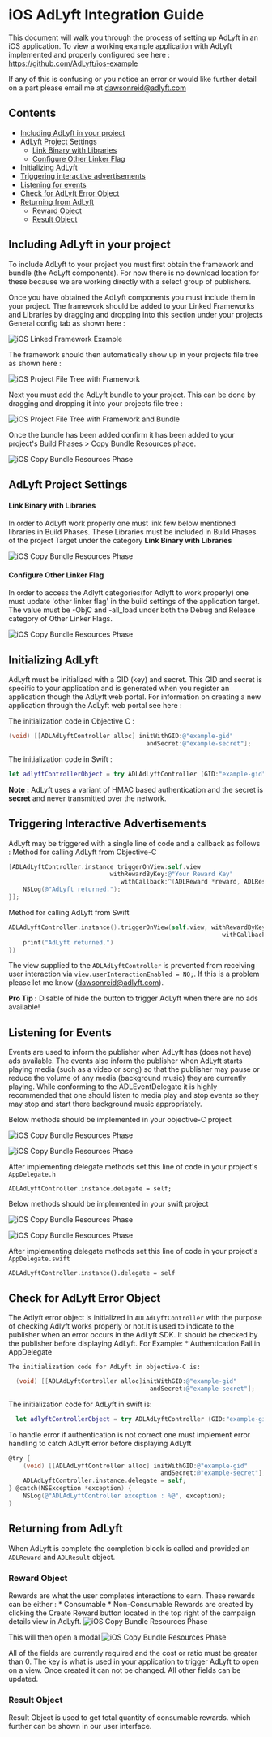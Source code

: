 
# iOS AdLyft Integration Guide

This document will walk you through the process of setting up AdLyft in an iOS
application. To view a working example application with AdLyft implemented
and properly configured see here : https://github.com/AdLyft/ios-example

If any of this is confusing or you notice an error or would like further detail
on a part please email me at dawsonreid@adlyft.com

## Contents

- [Including AdLyft in your project](#including-adlyft-in-your-project)
- [AdLyft Project Settings](#adlyft-project-settings)
     *  [Link Binary with Libraries](#link-binary-with-libraries)
     *  [Configure Other Linker Flag](#configure-other-linker-flag) 
- [Initializing AdLyft](#initializing-adlyft) 
- [Triggering interactive advertisements](#triggering-interactive-advertisements) 
- [Listening for events](#listening-for-events)
- [Check for AdLyft Error Object](#check-for-adlyft-error-object)
- [Returning from AdLyft](#returning-from-adlyft)
    * [Reward Object](#reward-object)
    * [Result Object](#result-object)

## Including AdLyft in your project

To include AdLyft to your project you must first obtain the framework and
bundle (the AdLyft components). For now there is no download location for these
because we are working directly with a select group of publishers.

Once you have obtained the AdLyft components you must include them in your
project. The framework should be added to your Linked Frameworks and Libraries
by dragging and dropping into this section under your projects General config
tab as shown here :

![iOS Linked Framework Example](/images/ios-linked-frameworks.png)

The framework should then automatically show up in your projects file tree as
shown here :

![iOS Project File Tree with Framework](/images/ios-project-tree-with-framework.png)

Next you must add the AdLyft bundle to your project. This can be done by
dragging and dropping it into your projects file tree :

![iOS Project File Tree with Framework and Bundle](/images/ios-project-tree-with-framework-and-bundle.png)

Once the bundle has been added confirm it has been added to your project's
Build Phases > Copy Bundle Resources phace.

![iOS Copy Bundle Resources Phase](/images/ios-copy-bundle-resources-phase.png)

## AdLyft Project Settings

#### Link Binary with Libraries

In order to AdLyft work properly one must link few below mentioned libraries in Build Phases. These Libraries must be included in Build Phases of the project Target under the category **Link Binary with Libraries**

![iOS Copy Bundle Resources Phase](/images/ios-link-binary-with-libraries.png)


#### Configure Other Linker Flag

In order to access the Adlyft categories(for Adlyft to work properly) one must update 'other linker flag' in the build settings of the application target.
The value must be -ObjC and -all_load under both the Debug and Release category of Other Linker Flags.

![iOS Copy Bundle Resources Phase](/images/ios-objc-linker-flags.png)

## Initializing AdLyft

AdLyft must be initialized with a GID (key) and secret. This GID and secret is
specific to your application and is generated when you register an application
though the AdLyft web portal. For information on creating a new application
through the AdLyft web portal see here :

The initialization code in Objective C :

```objective-c
(void) [[ADLAdLyftController alloc] initWithGID:@"example-gid"
                                      andSecret:@"example-secret"];
```

The initialization code in Swift :

```swift
let adlyftControllerObject = try ADLAdLyftController (GID:"example-gid", andSecret:"example-secret")                
```

**Note :** AdLyft uses a variant of HMAC based authentication and the secret is
**secret** and never transmitted over the network.

## Triggering Interactive Advertisements

AdLyft may be triggered with a single line of code and a callback as follows :
Method for calling AdLyft from Objective-C

```objective-c
[ADLAdLyftController.instance triggerOnView:self.view
                            withRewardByKey:@"Your Reward Key" 
                               withCallback:^(ADLReward *reward, ADLResult *results){
    NSLog(@"AdLyft returned.");
}];
```

Method for calling AdLyft from Swift
```swift
ADLAdLyftController.instance().triggerOnView(self.view, withRewardByKey:"Your Reward Key",
                                                           withCallback:{ reward, results in
    print("AdLyft returned.")
})

```

The view supplied to the `ADLAdLyftController` is prevented from receiving user
interaction via `view.userInteractionEnabled = NO;`. If this is a problem please
let me know (dawsonreid@adlyft.com).

**Pro Tip :** Disable of hide the button to trigger AdLyft when there are no ads available!

## Listening for Events

Events are used to inform the publisher when AdLyft has (does not have) ads available.
The events also inform the publisher when AdLyft starts playing media (such as a video or song) so that the publisher may pause or reduce the volume of any media (background music) they are currently playing.
While conforming to the ADLEventDelegate it is highly recommended that one should listen to media play and stop events so they may stop and start there background music appropriately.

Below methods should be implemented in your objective-C project

![iOS Copy Bundle Resources Phase](/images/ios-AppDelegateH-ADLEventDelegates.png)


![iOS Copy Bundle Resources Phase](/images/ios-ADLEventDelegates.png)

After implementing delegate methods set this line of code in your project's `AppDelegate.h`
```
ADLAdLyftController.instance.delegate = self;
```

Below methods should be implemented in your swift project

![iOS Copy Bundle Resources Phase](/images/swift-conforms-adleventdelegate.png)


![iOS Copy Bundle Resources Phase](/images/swift-adleventdelegates.png)

After implementing delegate methods set this line of code in your project's `AppDelegate.swift`
```
ADLAdLyftController.instance().delegate = self
```

## Check for AdLyft Error Object

The Adlyft error object is initialized in `ADLAdLyftController` with the purpose of checking Adlyft works properly or not.It is used to indicate to the publisher when an error occurs in the AdLyft SDK. It should be checked by the publisher before displaying AdLyft.
For Example:
    * Authentication Fail in AppDelegate 
    
    The initialization code for AdLyft in objective-C is:

```objective-c
  (void) [[ADLAdLyftController alloc]initWithGID:@"example-gid"
                                       andSecret:@"example-secret"];
```
 The initialization code for AdLyft in swift is:

```swift
  let adlyftControllerObject = try ADLAdLyftController (GID:"example-gid", andSecret:"example-secret")
```

To handle error if authentication is not correct one must implement error handling to catch AdLyft error before displaying AdLyft

```objective-c
@try {
    (void) [[ADLAdLyftController alloc] initWithGID:@"example-gid"
                                          andSecret:@"example-secret"];
    ADLAdLyftController.instance.delegate = self;
} @catch(NSException *exception) {
    NSLog(@"ADLAdLyftController exception : %@", exception);
}
```

## Returning from AdLyft

When AdLyft is complete the completion block is called and provided an
`ADLReward` and `ADLResult` object.

### Reward Object
Rewards are what the user completes interactions to earn. These rewards can be either :
    * Consumable
    * Non-Consumable
Rewards are created by clicking the Create Reward button located in the top right of the campaign details view in AdLyft.
![iOS Copy Bundle Resources Phase](/images/portal/create-reward-button.png)

This will then open a modal
![iOS Copy Bundle Resources Phase](/images/portal/create-reward-modal.png)

All of the fields are currently required and the cost or ratio must be greater than 0.
The key is what is used in your application to trigger AdLyft to open on a view. Once created it can not be changed. All other fields can be updated.

### Result Object
Result Object is used to get total quantity of consumable rewards. which further can be shown in our user interface.
